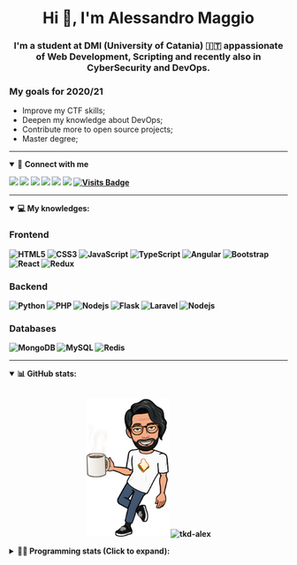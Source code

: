 <h1 align="center">Hi 👋, I'm Alessandro Maggio</h1>
<h3 align="center">I'm a student at DMI (University of Catania) 🇮🇹 appassionate of Web Development, Scripting and recently also in CyberSecurity and DevOps.</h3>

### My goals for 2020/21
- Improve my CTF skills;
- Deepen my knowledge about DevOps;
- Contribute more to open source projects;
- Master degree;

____

<details open>
<summary>🤝 <b>Connect with me<b></summary>

<p align = "center">

[<img src="https://img.shields.io/badge/twitter-1DA1F2.svg?&style=for-the-badge&logo=twitter&logoColor=white" />](https://twitter.com/TkdAxel)
[<img src ="https://img.shields.io/badge/portfolio-web-%23.svg?&style=for-the-badge&logo=&logoColor=white%22">](https://alessandromaggio.it/)
[<img src ="https://img.shields.io/badge/Telegram-1ca0f1.svg?&style=for-the-badge&logo=Telegram&logoColor=white%22&link=https://t.me/TkdAlex">](https://t.me/TkdAlex/)
[<img src="https://img.shields.io/badge/gmail-c14438.svg?&style=for-the-badge&logo=Gmail&logoColor=white&link=mailto:alex.tkd.alex@gmail.com"/>](mailto:alex.tkd.alex@gmail.com)
[<img src="https://img.shields.io/badge/linkedin-0077B5.svg?&style=for-the-badge&logo=linkedin&logoColor=white" />](https://www.linkedin.com/in/aalessandromaggio/)
[<img src = "https://img.shields.io/badge/instagram-E4405F.svg?&style=for-the-badge&logo=instagram&logoColor=white">](https://www.instagram.com/tkd_alex/)
[![Visits Badge](https://badges.pufler.dev/visits/tkd-alex/tkd-alex?style=for-the-badge&color=blue)](https://github.com/tkd-alex/tkd-alex)

</p>

</details>

---

<details open>
<summary>💻 <b>My knowledges</b>: </summary>

### Frontend
![HTML5](https://img.shields.io/badge/-HTML5-E34F26.svg?style=for-the-badge&logo=html5&logoColor=ffffff)
![CSS3](https://img.shields.io/badge/-CSS3-1572B6.svg?style=for-the-badge&logo=css3)
![JavaScript](https://img.shields.io/badge/-JavaScript-282C34?style=for-the-badge&logo=javascript)
![TypeScript](https://img.shields.io/badge/-TypeScript-007ACC?style=for-the-badge&logo=typescript)
![Angular](https://img.shields.io/badge/-Angular-DD0031?style=for-the-badge&logo=angular)
![Bootstrap](https://img.shields.io/badge/-Bootstrap-563D7C.svg?style=for-the-badge&logo=bootstrap)
![React](https://img.shields.io/badge/-React-282C34.svg?style=for-the-badge&logo=react&logoColor=ffffff)
![Redux](https://img.shields.io/badge/-Redux-764ABC.svg?style=for-the-badge&logo=redux)

### Backend
![Python](https://img.shields.io/badge/-Python-3776AB.svg?style=for-the-badge&logo=Python&logoColor=ffffff)
![PHP](https://img.shields.io/badge/-PHP-777BB4.svg?style=for-the-badge&logo=PHP&logoColor=ffffff)
![Nodejs](https://img.shields.io/badge/-Bash-4EAA25.svg?style=for-the-badge&logo=gnu-bash&logoColor=ffffff)
![Flask](https://img.shields.io/badge/-Flask-282C34.svg?style=for-the-badge&logo=flask)
![Laravel](https://img.shields.io/badge/-Laravel-FF2D20.svg?style=for-the-badge&logo=laravel&logoColor=ffffff)
![Nodejs](https://img.shields.io/badge/-Nodejs-339933.svg?style=for-the-badge&logo=Node.js&logoColor=ffffff)

### Databases
![MongoDB](https://img.shields.io/badge/-MongoDB-47A248?style=for-the-badge&logo=mongodb&logoColor=ffffff)
![MySQL](https://img.shields.io/badge/-MySQL-4479A1?style=for-the-badge&logo=mysql&logoColor=ffffff)
![Redis](https://img.shields.io/badge/-Redis-DC382D?style=for-the-badge&logo=Redis&logoColor=ffffff)

</details>

---

<details open>
 <summary>📊 <b>GitHub stats</b>: </summary>

<br>

<p align = "center">
    <img src="https://raw.githubusercontent.com/Tkd-Alex/tkd-alex/master/images/321517cd-ff68-41a7-b0d1-e765680568a7-8b6448d9-c944-4146-b633-adbdd25cb471-v1.png" height="250" />
    <img src="https://github-readme-stats.vercel.app/api?username=tkd-alex&show_icons=true&count_private=true&hide_border=true&line_height=25" alt="tkd-alex">
</p>

</design>

<details>
 <summary>👨‍💻 <b>Programming stats (Click to expand)</b>: </summary>
 
<!--START_SECTION:waka-->
**I'm an early 🐤** 

```text
🌞 Morning    434 commits    ██████░░░░░░░░░░░░░░░░░░░   25.07% 
🌆 Daytime    661 commits    █████████░░░░░░░░░░░░░░░░   38.19% 
🌃 Evening    598 commits    ████████░░░░░░░░░░░░░░░░░   34.55% 
🌙 Night      38 commits     ░░░░░░░░░░░░░░░░░░░░░░░░░   2.2%

```
📅 **I'm Most Productive on Wednesdays** 

```text
Monday       310 commits    ████░░░░░░░░░░░░░░░░░░░░░   17.91% 
Tuesday      291 commits    ████░░░░░░░░░░░░░░░░░░░░░   16.81% 
Wednesday    339 commits    █████░░░░░░░░░░░░░░░░░░░░   19.58% 
Thursday     254 commits    ███░░░░░░░░░░░░░░░░░░░░░░   14.67% 
Friday       254 commits    ███░░░░░░░░░░░░░░░░░░░░░░   14.67% 
Saturday     122 commits    █░░░░░░░░░░░░░░░░░░░░░░░░   7.05% 
Sunday       161 commits    ██░░░░░░░░░░░░░░░░░░░░░░░   9.3%

```


📊 **This week I spent my time on** 

```text
⌚︎ Timezone: Europe/Rome

💬 Languages: 
Other                    1 hr 47 mins        █████████████████░░░░░░░░   71.0% 
Markdown                 43 mins             ███████░░░░░░░░░░░░░░░░░░   28.53% 
YAML                     0 secs              ░░░░░░░░░░░░░░░░░░░░░░░░░   0.24% 
Sublime Text Config      0 secs              ░░░░░░░░░░░░░░░░░░░░░░░░░   0.23%

🔥 Editors: 
Chrome                   1 hr 47 mins        █████████████████░░░░░░░░   71.0% 
VS Code                  39 mins             ██████░░░░░░░░░░░░░░░░░░░   25.95% 
Sublime Text             4 mins              ░░░░░░░░░░░░░░░░░░░░░░░░░   3.05%

🐱‍💻 Projects: 
Unknown Project          1 hr 19 mins        █████████████░░░░░░░░░░░░   52.32% 
tkd-alex                 1 hr 12 mins        ████████████░░░░░░░░░░░░░   47.68%

💻 Operating Systems: 
Linux                    2 hrs 31 mins       █████████████████████████   100.0%

```

**I mostly code in Python** 

```text
Python                   24 repos            █████████░░░░░░░░░░░░░░░░   38.71% 
JavaScript               10 repos            ████░░░░░░░░░░░░░░░░░░░░░   16.13% 
PHP                      5 repos             ██░░░░░░░░░░░░░░░░░░░░░░░   8.06% 
CSS                      5 repos             ██░░░░░░░░░░░░░░░░░░░░░░░   8.06% 
HTML                     4 repos             █░░░░░░░░░░░░░░░░░░░░░░░░   6.45%

```



<!--END_SECTION:waka-->

</details>
